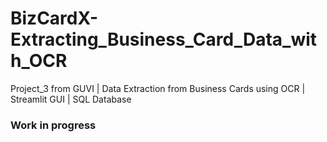 # BizCardX-Extracting_Business_Card_Data_with_OCR
Project_3 from GUVI | Data Extraction from Business Cards using OCR | Streamlit GUI | SQL Database


### Work in progress

